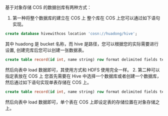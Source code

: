 基于对象存储 COS 的数据创库有两种方式：
1. 第一种将整个数据库的建立在 COS 上
整个库在 COS 上您可以通过如下语句实现。
``` sql
create database hivewithcos location 'cosn://huadong/hive';
```
其中 huadong 是 bucket 名称，而 hive 是路径，您可以根据您的实际需要进行设置, 创建完库后您可以创建一张数据表。
``` sql
create table record(id int, name string) row format delimited fields terminated by ',' stored as textfile;
```
然后向表中 load 数据即可，其使用方式和 HDFS 使用完全一样。
2. 第二种可以指定表放在 COS 上
您首先需要在 Hive 中选择一个数据库或者创建一个数据库，然后通过如下语句实现单表存储在 COS 上。
``` sql
create table record(id int, name string) row format delimited fields terminated by ',' stored as textfile location 'cosn://huadong/hive/cos';
```
然后向表中 load 数据即可，单个表在 COS 上即设定表的存储位置在对象存储之上。
